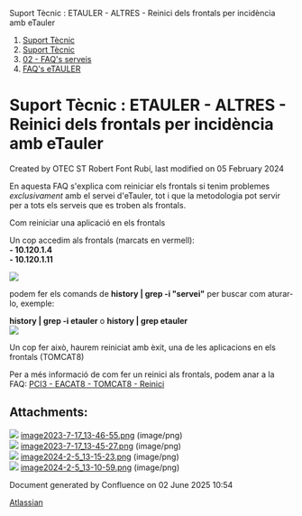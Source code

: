Suport Tècnic : ETAULER - ALTRES - Reinici dels frontals per incidència amb eTauler  

1.  [Suport Tècnic](index.html)
2.  [Suport Tècnic](13893782.html)
3.  [02 - FAQ's serveis](26313393.html)
4.  [FAQ's eTAULER](28705565.html)

Suport Tècnic : ETAULER - ALTRES - Reinici dels frontals per incidència amb eTauler
===================================================================================

Created by OTEC ST Robert Font Rubí, last modified on 05 February 2024

En aquesta FAQ s'explica com reiniciar els frontals si tenim problemes _exclusivament_ amb el servei d'eTauler, tot i que la metodologia pot servir per a tots els serveis que es troben als frontals.

Com reiniciar una aplicació en els frontals

Un cop accedim als frontals (marcats en vermell):  
**\- 10.120.1.4**  
**\- 10.120.1.11**  
  
  
![](attachments/100009112/100009115.png)  
  
  
podem fer els comands de **history | grep -i "servei"** per buscar com aturar-lo, exemple:  
  
  
**history | grep -i etauler** o **history | grep etauler**  
![](attachments/100009112/100009116.png)  
  
Un cop fer això, haurem reiniciat amb èxit, una de les aplicacions en els frontals (TOMCAT8)

  
Per a més informació de com fer un reinici als frontals, podem anar a la FAQ: [PCI3 - EACAT8 - TOMCAT8 - Reinici](PCI3---EACAT8---TOMCAT8---Reinici_41520638.html)

  

Attachments:
------------

![](images/icons/bullet_blue.gif) [image2023-7-17\_13-46-55.png](attachments/100009112/100009113.png) (image/png)  
![](images/icons/bullet_blue.gif) [image2023-7-17\_13-45-27.png](attachments/100009112/100009114.png) (image/png)  
![](images/icons/bullet_blue.gif) [image2024-2-5\_13-15-23.png](attachments/100009112/100009115.png) (image/png)  
![](images/icons/bullet_blue.gif) [image2024-2-5\_13-10-59.png](attachments/100009112/100009116.png) (image/png)  

Document generated by Confluence on 02 June 2025 10:54

[Atlassian](http://www.atlassian.com/)